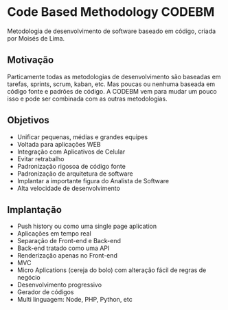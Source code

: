 # Code Based Methodology CODEBM

Metodologia de desenvolvimento de software baseado em código, criada por Moisés de Lima.

## Motivação
Particamente todas as metodologias de desenvolvimento são baseadas em tarefas, sprints, scrum, kaban, etc. Mas poucas ou nenhuma baseada em código fonte e padrões de código. A CODEBM vem para mudar um pouco isso e pode ser combinada com as outras metodologias.

## Objetivos
- Unificar pequenas, médias e grandes equipes
- Voltada para aplicações WEB
- Integração com Aplicativos de Celular
- Evitar retrabalho
- Padronização rigosoa de código fonte
- Padronização de arquitetura de software
- Implantar a importante figura do Analista de Software
- Alta velocidade de desenvolvimento

## Implantação
- Push history ou como uma single page aplication
- Aplicações em tempo real
- Separação de Front-end e Back-end
- Back-end tratado como uma API
- Renderização apenas no Front-end
- MVC
- Micro Aplications (cereja do bolo) com alteração fácil de regras de negócio
- Desenvolvimento progressivo
- Gerador de códigos
- Multi linguagem: Node, PHP, Python, etc
